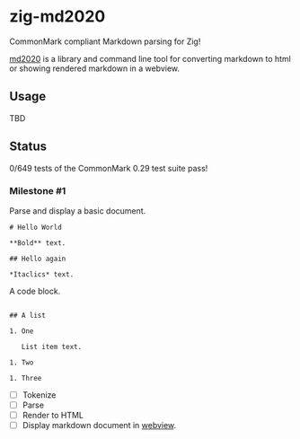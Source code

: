 # zig-md2020

CommonMark compliant Markdown parsing for Zig!

[md2020](https://www.youtube.com/watch?v=dN61WU57zBw) is a library and command line tool for
converting markdown to html or showing rendered markdown in a webview.

## Usage

TBD

## Status

0/649 tests of the CommonMark 0.29 test suite pass!

### Milestone #1

Parse and display a basic document.

```
# Hello World

**Bold** text.

## Hello again

*Itaclics* text.

```
A code block.
```

## A list

1. One

   List item text.

1. Two

1. Three

```

- [ ] Tokenize
- [ ] Parse
- [ ] Render to HTML
- [ ] Display markdown document in [webview](https://github.com/zserge/webview).
